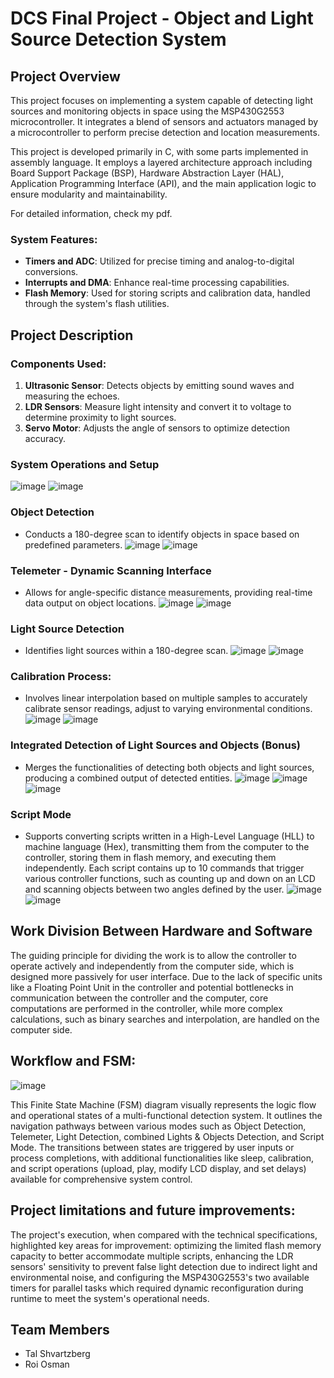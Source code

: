# DCS Final Project - Object and Light Source Detection System

## Project Overview

This project focuses on implementing a system capable of detecting light sources and monitoring objects in space using the MSP430G2553 microcontroller. It integrates a blend of sensors and actuators managed by a microcontroller to perform precise detection and location measurements.

This project is developed primarily in C, with some parts implemented in assembly language. It employs a layered architecture approach including Board Support Package (BSP), Hardware Abstraction Layer (HAL), Application Programming Interface (API), and the main application logic to ensure modularity and maintainability.

For detailed information, check my pdf.

### System Features:
- **Timers and ADC**: Utilized for precise timing and analog-to-digital conversions.
- **Interrupts and DMA**: Enhance real-time processing capabilities.
- **Flash Memory**: Used for storing scripts and calibration data, handled through the system's flash utilities.

## Project Description

### Components Used:
1. **Ultrasonic Sensor**: Detects objects by emitting sound waves and measuring the echoes.
2. **LDR Sensors**: Measure light intensity and convert it to voltage to determine proximity to light sources.
3. **Servo Motor**: Adjusts the angle of sensors to optimize detection accuracy.

### System Operations and Setup
![image](https://github.com/talshva/DCS-Final-Project/assets/82408347/700fda15-fc2f-44ab-a298-bf8898e7cb47)
![image](https://github.com/talshva/DCS-Final-Project/assets/82408347/711bfcda-9ad4-40a1-ad6e-5b2c0b92bf94)

### Object Detection
- Conducts a 180-degree scan to identify objects in space based on predefined parameters.
![image](https://github.com/talshva/DCS-Final-Project/assets/82408347/40787dae-65e1-4c17-a6c7-3992bf56fa34)
![image](https://github.com/talshva/DCS-Final-Project/assets/82408347/bd153117-9a64-4fe3-9d23-b04fbb9c1e89)

### Telemeter - Dynamic Scanning Interface
- Allows for angle-specific distance measurements, providing real-time data output on object locations.
![image](https://github.com/talshva/DCS-Final-Project/assets/82408347/baf53ac6-4726-41ce-80ab-577b79146261)
![image](https://github.com/talshva/DCS-Final-Project/assets/82408347/12bb6d12-80b9-4777-8e4d-80405d5d6d7f)

### Light Source Detection
- Identifies light sources within a 180-degree scan. 
![image](https://github.com/talshva/DCS-Final-Project/assets/82408347/edeb1809-076b-4046-86cb-157117f492ec)
![image](https://github.com/talshva/DCS-Final-Project/assets/82408347/2a8f3f0b-8464-4606-9bba-366e35286ba1)

### Calibration Process:
- Involves linear interpolation based on multiple samples to accurately calibrate sensor readings, adjust to varying environmental conditions.
![image](https://github.com/talshva/DCS-Final-Project/assets/82408347/89062fac-5eb9-43ed-911a-34a5cf91a196)
![image](https://github.com/talshva/DCS-Final-Project/assets/82408347/f299bc63-daad-47dd-9ec8-6ac49e8b3ff3)

### Integrated Detection of Light Sources and Objects (Bonus)
- Merges the functionalities of detecting both objects and light sources, producing a combined output of detected entities.
![image](https://github.com/talshva/DCS-Final-Project/assets/82408347/68ef671d-d2bf-495a-92e2-ffcfcb683390)
![image](https://github.com/talshva/DCS-Final-Project/assets/82408347/2923f1b6-a5e9-4099-a43f-d5f6b94abe7a)
![image](https://github.com/talshva/DCS-Final-Project/assets/82408347/cd11d01f-b6cf-4ad4-a0b9-8f53327985ae)

### Script Mode
- Supports converting scripts written in a High-Level Language (HLL) to machine language (Hex), transmitting them from the computer to the controller, storing them in flash memory, and executing them independently. Each script contains up to 10 commands that trigger various controller functions, such as counting up and down on an LCD and scanning objects between two angles defined by the user.
![image](https://github.com/talshva/DCS-Final-Project/assets/82408347/fea9428a-c1c0-48b5-8cfd-2b047302e365)
![image](https://github.com/talshva/DCS-Final-Project/assets/82408347/7b3a80c3-0110-413e-8b97-aaa2ecd676ad)

## Work Division Between Hardware and Software
The guiding principle for dividing the work is to allow the controller to operate actively and independently from the computer side, which is designed more passively for user interface. Due to the lack of specific units like a Floating Point Unit in the controller and potential bottlenecks in communication between the controller and the computer, core computations are performed in the controller, while more complex calculations, such as binary searches and interpolation, are handled on the computer side.

## Workflow and FSM:
![image](https://github.com/talshva/DCS-Final-Project/assets/82408347/f60fe36c-5595-43ee-a600-ef14669b9c35)

This Finite State Machine (FSM) diagram visually represents the logic flow and operational states of a multi-functional detection system. It outlines the navigation pathways between various modes such as Object Detection, Telemeter, Light Detection, combined Lights & Objects Detection, and Script Mode. The transitions between states are triggered by user inputs or process completions, with additional functionalities like sleep, calibration, and script operations (upload, play, modify LCD display, and set delays) available for comprehensive system control.

## Project limitations and future improvements:
The project's execution, when compared with the technical specifications, highlighted key areas for improvement: optimizing the limited flash memory capacity to better accommodate multiple scripts, enhancing the LDR sensors' sensitivity to prevent false light detection due to indirect light and environmental noise, and configuring the MSP430G2553's two available timers for parallel tasks which required dynamic reconfiguration during runtime to meet the system's operational needs.

## Team Members
- Tal Shvartzberg
- Roi Osman
